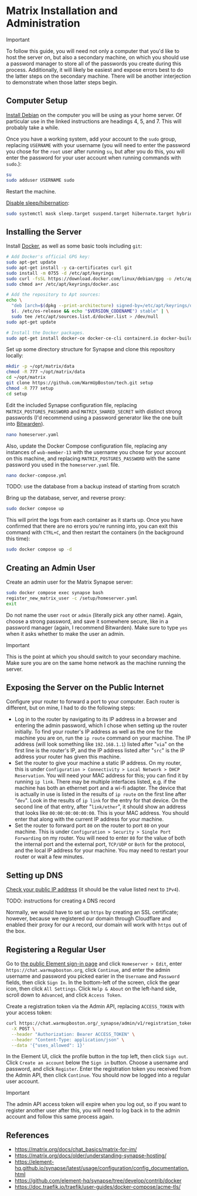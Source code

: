 # Matrix Installation and Administration

> [!IMPORTANT]
> To follow this guide, you will need not only a computer that you'd like to
> host the server on, but also a secondary machine, on which you should use
> a password manager to store all of the passwords you create during this process.
> Additionally, it will likely be easiest and expose errors best to do the latter
> steps on the secondary machine. There will be another interjection to demonstrate
> when those latter steps begin.

## Computer Setup

[Install Debian](https://www.debian.org/releases/stable/amd64/) on the computer
you will be using as your home server. Of particular use in the linked
instructions are headings 4, 5, and 7. This will probably take a while.

Once you have a working system, add your account to the `sudo` group, replacing
`USERNAME` with your username (you will need to enter the password you chose
for the `root` user after running `su`, but after you do this, you will enter
the password for your user account when running commands with `sudo`.):

```bash
su
sudo adduser USERNAME sudo
```

Restart the machine.

[Disable sleep/hibernation](https://wiki.debian.org/Suspend):

```bash
sudo systemctl mask sleep.target suspend.target hibernate.target hybrid-sleep.target
```

## Installing the Server

Install [Docker](https://docs.docker.com/engine/install/debian/#install-using-the-repository),
as well as some basic tools including `git`:

```bash
# Add Docker's official GPG key:
sudo apt-get update
sudo apt-get install -y ca-certificates curl git
sudo install -m 0755 -d /etc/apt/keyrings
sudo curl -fsSL https://download.docker.com/linux/debian/gpg -o /etc/apt/keyrings/docker.asc
sudo chmod a+r /etc/apt/keyrings/docker.asc

# Add the repository to Apt sources:
echo \
  "deb [arch=$(dpkg --print-architecture) signed-by=/etc/apt/keyrings/docker.asc] https://download.docker.com/linux/debian \
  $(. /etc/os-release && echo "$VERSION_CODENAME") stable" | \
  sudo tee /etc/apt/sources.list.d/docker.list > /dev/null
sudo apt-get update

# Install the Docker packages.
sudo apt-get install docker-ce docker-ce-cli containerd.io docker-buildx-plugin docker-compose-plugin
```

Set up some directory structure for Synapse and clone this repository locally:

```bash
mkdir -p ~/opt/matrix/data
chmod -R 777 ~/opt/matrix/data
cd ~/opt/matrix
git clone https://github.com/WarmUpBoston/tech.git setup
chmod -R 777 setup
cd setup
```

Edit the included Synapse configuration file, replacing `MATRIX_POSTGRES_PASSWORD` and
`MATRIX_SHARED_SECRET` with distinct strong passwords (I'd recommend using
a password generator like the one built into [Bitwarden](https://bitwarden.com/)).

```bash
nano homeserver.yaml
```

Also, update the Docker Compose configuration file, replacing any instances of
`wub-member-13` with the username you chose for your account on this machine, and
replacing `MATRIX_POSTGRES_PASSWORD` with the same password you used in the `homeserver.yaml`
file.

```bash
nano docker-compose.yml
```

TODO: use the database from a backup instead of starting from scratch

Bring up the database, server, and reverse proxy:

```bash
sudo docker compose up
```

This will print the logs from each container as it starts up. Once you have
confirmed that there are no errors you're running into, you can exit this
command with `CTRL+C`, and then restart the containers (in the background this time):

```bash
sudo docker compose up -d
```

## Creating an Admin User

Create an admin user for the Matrix Synapse server:

```bash
sudo docker compose exec synapse bash
register_new_matrix_user -c /setup/homeserver.yaml
exit
```

Do not name the user `root` or `admin` (literally pick any other name). Again, choose
a strong password, and save it somewhere secure, like in a password manager
(again, I recommend Bitwarden). Make sure to type `yes` when it asks whether to
make the user an admin.

> [!IMPORTANT]
> This is the point at which you should switch to your secondary machine. Make sure you
> are on the same home network as the machine running the server.

## Exposing the Server on the Public Internet

Configure your router to forward a port to your computer. Each router is
different, but on mine, I had to do the following steps:

* Log in to the router by navigating to its IP address in a browser and
  entering the admin password, which I chose when setting up the router
  initially. To find your router's IP address as well as the one for the
  machine you are on, run the `ip route` command on your machine. The IP
  address (will look something like `192.168.1.1`) listed after "`via`" on the
  first line is the router's IP, and the IP address listed after "`src`" is the
  IP address your router has given this machine.
* Set the router to give your machine a static IP address. On my router, this
  is under `Configuration > Connectivity > Local Network > DHCP Reservation`.
  You will need your MAC address for this; you can find it by running `ip
  link`. There may be multiple interfaces listed, e.g. if the machine has both
  an ethernet port and a wi-fi adapter. The device that is actually in use is
  listed in the results of `ip route` on the first line after "`dev`". Look in
  the results of `ip link` for the entry for that device. On the second line of
  that entry, after "`link/ether`", it should show an address that looks like
  `00:00:00:00:00:00`. This is your MAC address. You should enter that along
  with the current IP address for your machine.
* Set the router to forward port `80` on the router to port `80` on your
  machine. This is under `Configuration > Security > Single Port Forwarding` on
  my router. You will need to enter `80` for the value of both the internal
  port and the external port, `TCP/UDP` or `Both` for the protocol, and the local
  IP address for your machine. You may need to restart your router or wait a few
  minutes.

## Setting up DNS

[Check your public IP address](https://whatismyipaddress.com/) (it should be
the value listed next to `IPv4`).

TODO: instructions for creating `A` DNS record

Normally, we would have to set up `https` by creating an SSL certificate; however,
because we registered our domain through Cloudflare and enabled their proxy for
our `A` record, our domain will work with `https` out of the box.

## Registering a Regular User

Go to [the public Element sign-in page](https://app.element.io) and click
`Homeserver > Edit`, enter `https://chat.warmupboston.org`, click `Continue`, and enter
the admin username and password you picked earier in the `Username` and `Password` fields,
then click `Sign In`. In the bottom-left of the screen, click the gear icon, then
click `All Settings`. Click `Help & About` on the left-hand side, scroll down to
`Advanced`, and click `Access Token`.

Create a registration token via the Admin API, replacing `ACCESS_TOKEN` with your
access token:

```bash
curl https://chat.warmupboston.org/_synapse/admin/v1/registration_tokens/new \
  -X POST \
  --header "Authorization: Bearer ACCESS_TOKEN" \
  --header "Content-Type: application/json" \
  --data '{"uses_allowed": 1}'
```

In the Element UI, click the profile button in the top left, then click `Sign out`.
Click `Create an account` below the `Sign in` button. Choose a username and password,
and click `Register`. Enter the registration token you received from the Admin API,
then click `Continue`. You should now be logged into a regular user account.

> [!IMPORTANT]
> The admin API access token will expire when you log out, so if you want to register another
> user after this, you will need to log back in to the admin account and follow this same process
> again.

## References

* https://matrix.org/docs/chat_basics/matrix-for-im/
* https://matrix.org/docs/older/understanding-synapse-hosting/
* https://element-hq.github.io/synapse/latest/usage/configuration/config_documentation.html
* https://github.com/element-hq/synapse/tree/develop/contrib/docker
* https://doc.traefik.io/traefik/user-guides/docker-compose/acme-tls/
